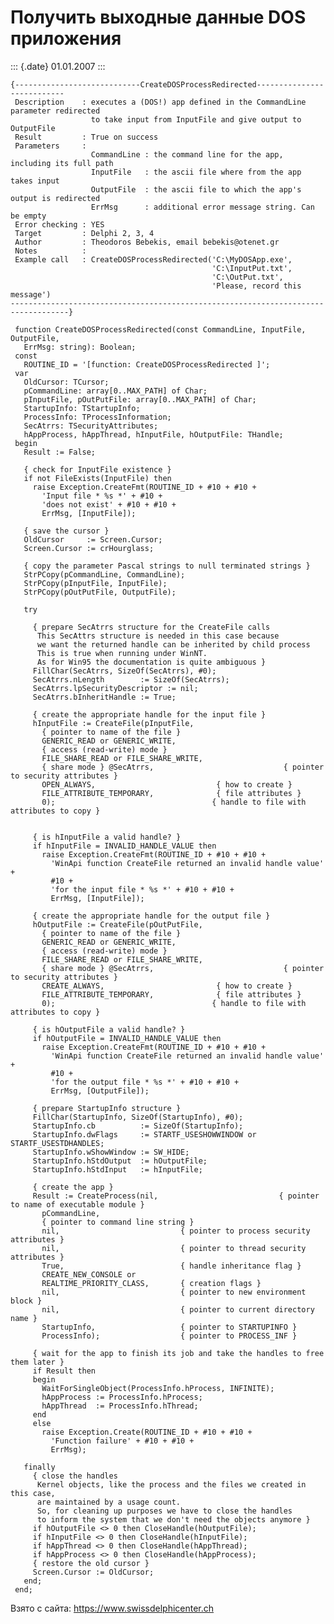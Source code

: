 Получить выходные данные DOS приложения
=======================================

::: {.date}
01.01.2007
:::

    {----------------------------CreateDOSProcessRedirected--------------------------- 
     Description    : executes a (DOS!) app defined in the CommandLine parameter redirected 
                      to take input from InputFile and give output to OutputFile 
     Result         : True on success 
     Parameters     : 
                      CommandLine : the command line for the app, including its full path 
                      InputFile   : the ascii file where from the app takes input 
                      OutputFile  : the ascii file to which the app's output is redirected 
                      ErrMsg      : additional error message string. Can be empty 
     Error checking : YES 
     Target         : Delphi 2, 3, 4 
     Author         : Theodoros Bebekis, email bebekis@otenet.gr 
     Notes          : 
     Example call   : CreateDOSProcessRedirected('C:\MyDOSApp.exe', 
                                                 'C:\InputPut.txt', 
                                                 'C:\OutPut.txt', 
                                                 'Please, record this message') 
    -----------------------------------------------------------------------------------}
     
     function CreateDOSProcessRedirected(const CommandLine, InputFile, OutputFile,
       ErrMsg: string): Boolean;
     const
       ROUTINE_ID = '[function: CreateDOSProcessRedirected ]';
     var
       OldCursor: TCursor;
       pCommandLine: array[0..MAX_PATH] of Char;
       pInputFile, pOutPutFile: array[0..MAX_PATH] of Char;
       StartupInfo: TStartupInfo;
       ProcessInfo: TProcessInformation;
       SecAtrrs: TSecurityAttributes;
       hAppProcess, hAppThread, hInputFile, hOutputFile: THandle;
     begin
       Result := False;
     
       { check for InputFile existence }
       if not FileExists(InputFile) then
         raise Exception.CreateFmt(ROUTINE_ID + #10 + #10 +
           'Input file * %s *' + #10 +
           'does not exist' + #10 + #10 +
           ErrMsg, [InputFile]);
     
       { save the cursor }
       OldCursor     := Screen.Cursor;
       Screen.Cursor := crHourglass;
     
       { copy the parameter Pascal strings to null terminated strings }
       StrPCopy(pCommandLine, CommandLine);
       StrPCopy(pInputFile, InputFile);
       StrPCopy(pOutPutFile, OutputFile);
     
       try
     
         { prepare SecAtrrs structure for the CreateFile calls 
          This SecAttrs structure is needed in this case because 
          we want the returned handle can be inherited by child process 
          This is true when running under WinNT. 
          As for Win95 the documentation is quite ambiguous }
         FillChar(SecAtrrs, SizeOf(SecAtrrs), #0);
         SecAtrrs.nLength        := SizeOf(SecAtrrs);
         SecAtrrs.lpSecurityDescriptor := nil;
         SecAtrrs.bInheritHandle := True;
     
         { create the appropriate handle for the input file }
         hInputFile := CreateFile(pInputFile,
           { pointer to name of the file }
           GENERIC_READ or GENERIC_WRITE,
           { access (read-write) mode }
           FILE_SHARE_READ or FILE_SHARE_WRITE,
           { share mode } @SecAtrrs,                             { pointer to security attributes }
           OPEN_ALWAYS,                           { how to create }
           FILE_ATTRIBUTE_TEMPORARY,              { file attributes }
           0);                                   { handle to file with attributes to copy }
     
     
         { is hInputFile a valid handle? }
         if hInputFile = INVALID_HANDLE_VALUE then
           raise Exception.CreateFmt(ROUTINE_ID + #10 + #10 +
             'WinApi function CreateFile returned an invalid handle value' +
             #10 +
             'for the input file * %s *' + #10 + #10 +
             ErrMsg, [InputFile]);
     
         { create the appropriate handle for the output file }
         hOutputFile := CreateFile(pOutPutFile,
           { pointer to name of the file }
           GENERIC_READ or GENERIC_WRITE,
           { access (read-write) mode }
           FILE_SHARE_READ or FILE_SHARE_WRITE,
           { share mode } @SecAtrrs,                             { pointer to security attributes }
           CREATE_ALWAYS,                         { how to create }
           FILE_ATTRIBUTE_TEMPORARY,              { file attributes }
           0);                                   { handle to file with attributes to copy }
     
         { is hOutputFile a valid handle? }
         if hOutputFile = INVALID_HANDLE_VALUE then
           raise Exception.CreateFmt(ROUTINE_ID + #10 + #10 +
             'WinApi function CreateFile returned an invalid handle value' +
             #10 +
             'for the output file * %s *' + #10 + #10 +
             ErrMsg, [OutputFile]);
     
         { prepare StartupInfo structure }
         FillChar(StartupInfo, SizeOf(StartupInfo), #0);
         StartupInfo.cb          := SizeOf(StartupInfo);
         StartupInfo.dwFlags     := STARTF_USESHOWWINDOW or STARTF_USESTDHANDLES;
         StartupInfo.wShowWindow := SW_HIDE;
         StartupInfo.hStdOutput  := hOutputFile;
         StartupInfo.hStdInput   := hInputFile;
     
         { create the app }
         Result := CreateProcess(nil,                           { pointer to name of executable module }
           pCommandLine,
           { pointer to command line string }
           nil,                           { pointer to process security attributes }
           nil,                           { pointer to thread security attributes }
           True,                          { handle inheritance flag }
           CREATE_NEW_CONSOLE or
           REALTIME_PRIORITY_CLASS,       { creation flags }
           nil,                           { pointer to new environment block }
           nil,                           { pointer to current directory name }
           StartupInfo,                   { pointer to STARTUPINFO }
           ProcessInfo);                  { pointer to PROCESS_INF }
     
         { wait for the app to finish its job and take the handles to free them later }
         if Result then
         begin
           WaitForSingleObject(ProcessInfo.hProcess, INFINITE);
           hAppProcess := ProcessInfo.hProcess;
           hAppThread  := ProcessInfo.hThread;
         end
         else
           raise Exception.Create(ROUTINE_ID + #10 + #10 +
             'Function failure' + #10 + #10 +
             ErrMsg);
     
       finally
         { close the handles 
          Kernel objects, like the process and the files we created in this case, 
          are maintained by a usage count. 
          So, for cleaning up purposes we have to close the handles 
          to inform the system that we don't need the objects anymore }
         if hOutputFile <> 0 then CloseHandle(hOutputFile);
         if hInputFile <> 0 then CloseHandle(hInputFile);
         if hAppThread <> 0 then CloseHandle(hAppThread);
         if hAppProcess <> 0 then CloseHandle(hAppProcess);
         { restore the old cursor }
         Screen.Cursor := OldCursor;
       end;
     end;

Взято с сайта: <https://www.swissdelphicenter.ch>
